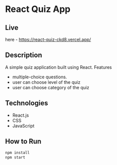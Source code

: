 # React Quiz App

## Live 
here - https://react-quiz-ckd8.vercel.app/

## Description
A simple quiz application built using React. Features 
- multiple-choice questions.
- user can choose level of the quiz
- user can choose category of the quiz
## Technologies
- React.js
- CSS
- JavaScript

## How to Run
```bash
npm install
npm start
